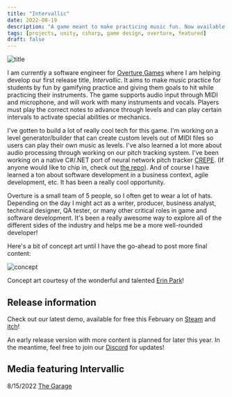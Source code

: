 ```yaml
---
title: "Intervallic"
date: 2022-08-19
description: "A game meant to make practicing music fun. Now available on Steam and itch!"
tags: [projects, unity, csharp, game design, overture, featured]
draft: false
---
```


![title](/resources/intervallic/menu_stars.gif)  
  
I am currently a software engineer for [Overture Games](https://www.overture.games/) where I am helping develop our first release title, *Intervallic*. It aims to make music practice for students by fun by gamifying practice and giving them goals to hit while practicing their instruments. The game supports audio input through MIDI and microphone, and will work with many instruments and vocals. Players must play the correct notes to advance through levels and can play certain intervals to activate special abilities or mechanics.

I've gotten to build a lot of really cool tech for this game. I'm working on a level generator/builder that can create custom levels out of MIDI files so users can play their own music as levels. I've also learned a lot more about audio processing through working on our pitch tracking system. I've been working on a native C#/.NET port of neural network pitch tracker [CREPE](https://github.com/marl/crepe). (If anyone would like to chip in, check out [the repo](https://github.com/jackburkhardt/CrepeSharp)). And of course I have learned a ton about software development in a business context, agile development, etc. It has been a really cool opportunity.

Overture is a small team of 5 people, so I often get to wear a lot of hats. Depending on the day I might act as a writer, producer, business analyst, technical designer, QA tester, or many other critical roles in game and software development. It's been a really awesome way to explore all of the different sides of the industry and helps me be a more well-rounded developer!

Here's a bit of concept art until I have the go-ahead to post more final content:  
  
![concept](/resources/intervallic/concept.png)  
  
Concept art courtesy of the wonderful and talented [Erin Park](https://www.erinpark.org/)!  

## Release information

Check out our latest demo, available for free this February on [Steam](https://store.steampowered.com/app/2270460) and [itch](https://overturegames.itch.io/intervallic)!

An early release version with more content is planned for later this year. In the meantime, feel free to join our [Discord](https://discord.gg/8qn2m3uKan) for updates!

## Media featuring Intervallic

8/15/2022   [The Garage](https://thegarage.northwestern.edu/news/overture-games-team-spotlight/)
